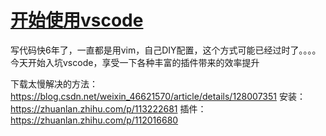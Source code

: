 # [开始使用vscode](https://github.com/wjwever/gitblog/issues/19)

写代码快6年了，一直都是用vim，自己DIY配置，这个方式可能已经过时了。。。。
今天开始入坑vscode，享受一下各种丰富的插件带来的效率提升






下载太慢解决的方法：https://blog.csdn.net/weixin_46621570/article/details/128007351
安装：https://zhuanlan.zhihu.com/p/113222681
插件：https://zhuanlan.zhihu.com/p/112016680